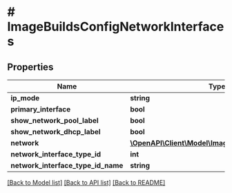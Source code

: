 # # ImageBuildsConfigNetworkInterfaces

## Properties

Name | Type | Description | Notes
------------ | ------------- | ------------- | -------------
**ip_mode** | **string** |  | [optional]
**primary_interface** | **bool** |  | [optional]
**show_network_pool_label** | **bool** |  | [optional]
**show_network_dhcp_label** | **bool** |  | [optional]
**network** | [**\OpenAPI\Client\Model\ImageBuildsConfigNetwork**](ImageBuildsConfigNetwork.md) |  | [optional]
**network_interface_type_id** | **int** |  | [optional]
**network_interface_type_id_name** | **string** |  | [optional]

[[Back to Model list]](../../README.md#models) [[Back to API list]](../../README.md#endpoints) [[Back to README]](../../README.md)
